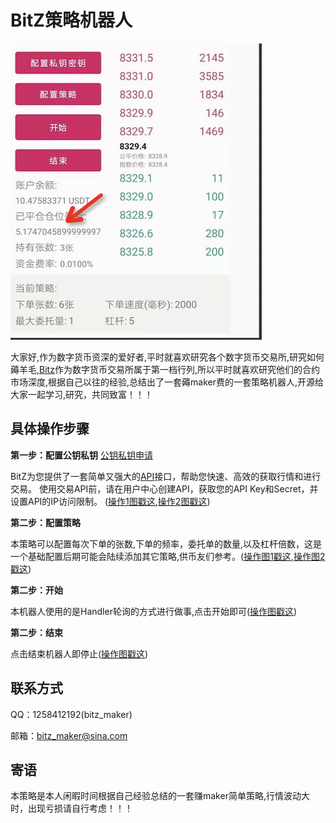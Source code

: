 # BitZ策略机器人
![机器人](https://github.com/zhangyizhangyiran/bitz/blob/master/imag/WechatIMG46.png)

大家好,作为数字货币资深的爱好者,平时就喜欢研究各个数字货币交易所,研究如何薅羊毛,[Bitz](https://swap.bitz.top/trade)作为数字货币交易所属于第一档行列,所以平时就喜欢研究他们的合约市场深度,根据自己以往的经验,总结出了一套薅maker费的一套策略机器人,开源给大家一起学习,研究，共同致富！！！

## 具体操作步骤

 **第一步：配置公钥私钥**  [公钥私钥申请](https://u.bitz.top/ucenter/api/list)
 
 BitZ为您提供了一套简单又强大的[API](https://apidoc.bitz.top/cn/)接口，帮助您快速、高效的获取行情和进行交易。
使用交易API前，请在用户中心创建API，获取您的API Key和Secret，并设置API的IP访问限制。
([操作1图戳这](https://github.com/zhangyizhangyiran/bitz/blob/master/imag/WechatIMG31.png),[操作2图戳这](https://github.com/zhangyizhangyiran/bitz/blob/master/imag/WechatIMG37.png))


**第二步：配置策略**  

本策略可以配置每次下单的张数,下单的频率，委托单的数量,以及杠杆倍数，这是一个基础配置后期可能会陆续添加其它策略,供币友们参考。([操作图1戳这](https://github.com/zhangyizhangyiran/bitz/blob/master/imag/WechatIMG32.png),[操作图2戳这](https://github.com/zhangyizhangyiran/bitz/blob/master/imag/WechatIMG36.png))


**第二步：开始**  

本机器人使用的是Handler轮询的方式进行做事,点击开始即可([操作图戳这](https://github.com/zhangyizhangyiran/bitz/blob/master/imag/WechatIMG34.png))



**第二步：结束**

点击结束机器人即停止([操作图戳这](https://github.com/zhangyizhangyiran/bitz/blob/master/imag/WechatIMG35.png))


## 联系方式

QQ：1258412192(bitz_maker)

邮箱：bitz_maker@sina.com


## 寄语
本策略是本人闲暇时间根据自己经验总结的一套赚maker简单策略,行情波动大时，出现亏损请自行考虑！！！
